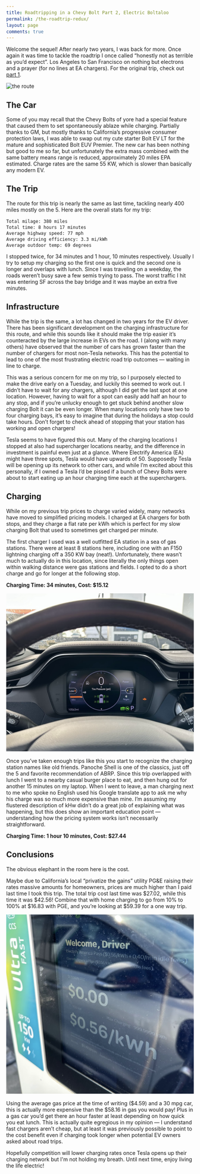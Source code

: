 ```yaml
---
title: Roadtripping in a Chevy Bolt Part 2, Electric Boltaloo
permalink: /the-roadtrip-redux/
layout: page
comments: true
---
```

Welcome the sequel! After nearly two years, I was back for more. Once again it was time to tackle the roadtrip I once called “honestly not as terrible as you’d expect”. Los Angeles to San Francisco on nothing but electrons and a prayer (for no lines at EA chargers). For the original trip, check out [part 1](/the-roadtrip-sf-to-la).

![the route](/assets/posts/deux-route.png)

## The Car
Some of you may recall that the Chevy Bolts of yore had a special feature that caused them to set spontaneously ablaze while charging. Partially thanks to GM, but mostly thanks to California’s progressive consumer protection laws, I was able to swap out my cute starter Bolt EV LT for the mature and sophisticated Bolt EUV Premier. The new car has been nothing but good to me so far, but unfortunately the extra mass combined with the same battery means range is reduced, approximately 20 miles EPA estimated. Charge rates are the same 55 KW, which is slower than basically any modern EV.

## The Trip
The route for this trip is nearly the same as last time, tackling nearly 400 miles mostly on the 5. Here are the overall stats for my trip:

    Total milage: 380 miles
    Total time: 8 hours 17 minutes
    Average highway speed: 77 mph
    Average driving efficiency: 3.3 mi/kWh
    Average outdoor temp: 69 degrees

I stopped twice, for 34 minutes and 1 hour, 10 minutes respectively. Usually I try to setup my charging so the first one is quick and the second one is longer and overlaps with lunch. Since I was traveling on a weekday, the roads weren’t busy save a few semis trying to pass. The worst traffic I hit was entering SF across the bay bridge and it was maybe an extra five minutes.

## Infrastructure
While the trip is the same, a lot has changed in two years for the EV driver. There has been significant development on the charging infrastructure for this route, and while this sounds like it should make the trip easier it’s counteracted by the large increase in EVs on the road. I (along with many others) have observed that the number of cars has grown faster than the number of chargers for most non-Tesla networks. This has the potential to lead to one of the most frustrating electric road trip outcomes — waiting in line to charge.

This was a serious concern for me on my trip, so I purposely elected to make the drive early on a Tuesday, and luckily this seemed to work out. I didn’t have to wait for any chargers, although I did get the last spot at one location. However, having to wait for a spot can easily add half an hour to any stop, and if you’re unlucky enough to get stuck behind another slow charging Bolt it can be even longer. When many locations only have two to four charging bays, it’s easy to imagine that during the holidays a stop could take hours. Don’t forget to check ahead of stopping that your station has working and open chargers!

Tesla seems to have figured this out. Many of the charging locations I stopped at also had supercharger locations nearby, and the difference in investment is painful even just at a glance. Where Electrify America (EA) might have three spots, Tesla would have upwards of 50. Supposedly Tesla will be opening up its network to other cars, and while I’m excited about this personally, if I owned a Tesla I’d be pissed if a bunch of Chevy Bolts were about to start eating up an hour charging time each at the superchargers.

## Charging

While on my previous trip prices to charge varied widely, many networks have moved to simplified pricing models. I charged at EA chargers for both stops, and they charge a flat rate per kWh which is perfect for my slow charging Bolt that used to sometimes get charged per minute. 

The first charger I used was a well outfitted EA station in a sea of gas stations. There were at least 8 stations here, including one with an F150 lightning charging off a 350 KW bay (neat!). Unfortunately, there wasn’t much to actually do in this location, since literally the only things open within walking distance were gas stations and fields. I opted to do a short charge and go for longer at the following stop.

**Charging Time: 34 minutes, Cost: $15.12**

![low power](/assets/posts/low-power.png)

Once you’ve taken enough trips like this you start to recognize the charging station names like old friends. Panoche Shell is one of the classics, just off the 5 and favorite recommendation of ABRP. Since this trip overlapped with lunch I went to a nearby casual burger place to eat, and then hung out for another 15 minutes on my laptop. When I went to leave, a man charging next to me who spoke no English used his Google translate app to ask me why his charge was so much more expensive than mine. I’m assuming my flustered description of kHw didn’t do a great job of explaining what was happening, but this does show an important education point — understanding how the pricing system works isn’t necessarily straightforward.

**Charging Time: 1 hour 10 minutes, Cost: $27.44**

## Conclusions
The obvious elephant in the room here is the cost.

Maybe due to California’s local “privatize the gains” utility PG&E raising their rates massive amounts for homeowners, prices are much higher than I paid last time I took this trip. The total trip cost last time was $27.02, while this time it was $42.56! Combine that with home charging to go from 10% to 100% at $16.83 with PGE, and you’re looking at $59.39 for a one way trip.

![damn the expense](/assets/posts/the-cost.png)

Using the average gas price at the time of writing ($4.59) and a 30 mpg car, this is actually more expensive than the $58.16 in gas you would pay! Plus in a gas car you’d get there an hour faster at least depending on how quick you eat lunch. This is actually quite egregious in my opinion — I understand fast chargers aren’t cheap, but at least it was previously possible to point to the cost benefit even if charging took longer when potential EV owners asked about road trips.

Hopefully competition will lower charging rates once Tesla opens up their charging network but I'm not holding my breath. Until next time, enjoy living the life electric!
